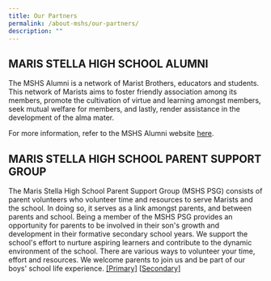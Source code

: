 ```yaml
---
title: Our Partners
permalink: /about-mshs/our-partners/
description: ""
---
```

## MARIS STELLA HIGH SCHOOL ALUMNI


The MSHS Alumni is a network of Marist Brothers, educators and students. This network of Marists aims to foster friendly association among its members, promote the cultivation of virtue and learning amongst members, seek mutual welfare for members, and lastly, render assistance in the development of the alma mater.

For more information, refer to the MSHS Alumni website&nbsp;[here](https://www.mshsalumni.com/).

## MARIS STELLA HIGH SCHOOL PARENT SUPPORT GROUP


The Maris Stella High School Parent Support Group (MSHS PSG) consists of parent volunteers who volunteer time and resources to serve Marists and the school. In doing so, it serves as a link amongst parents, and between parents and school. Being a member of the MSHS PSG provides an opportunity for parents to be involved in their son's growth and development in their formative secondary school years. We support the school's effort to nurture aspiring learners and contribute to the dynamic environment of the school. There are various ways to volunteer your time, effort and resources. We welcome parents to join us and be part of our boys' school life experience.&nbsp;[\[Primary\]](/about-mshs/our-partners/parent-support-group/)&nbsp;\[[Secondary\]](https://www.facebook.com/Maris-Stella-High-School-Parent-Support-Group-250834531666132/)<br><br><br>

